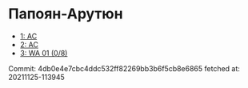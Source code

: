 # Папоян-Арутюн
- [1: AC](1.md)
- [2: AC](2.md)
- [3: WA 01 (0/8)](3.md)

Commit: 4db0e4e7cbc4ddc532ff82269bb3b6f5cb8e6865
 fetched at: 20211125-113945
